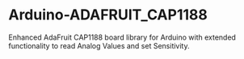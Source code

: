 # Arduino-ADAFRUIT_CAP1188
Enhanced AdaFruit CAP1188 board library for Arduino with extended functionality to read Analog Values and set Sensitivity.
